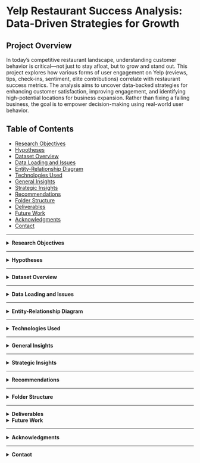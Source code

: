 # Yelp Restaurant Success Analysis: Data-Driven Strategies for Growth

## Project Overview

In today’s competitive restaurant landscape, understanding customer behavior is critical—not just to stay afloat, but to grow and stand out. This project explores how various forms of user engagement on Yelp (reviews, tips, check-ins, sentiment, elite contributions) correlate with restaurant success metrics. The analysis aims to uncover data-backed strategies for enhancing customer satisfaction, improving engagement, and identifying high-potential locations for business expansion. Rather than fixing a failing business, the goal is to empower decision-making using real-world user behavior.

## Table of Contents

- [Research Objectives](#research-objectives)
- [Hypotheses](#hypotheses)
- [Dataset Overview](#dataset-overview)
- [Data Loading and Issues](#data-loading-and-issues)
- [Entity-Relationship Diagram](#entity-relationship-diagram)
- [Technologies Used](#technologies-used)
- [General Insights](#general-insights)
- [Strategic Insights](#strategic-insights)
- [Recommendations](#recommendations)
- [Folder Structure](#folder-structure)
- [Deliverables](#deliverables)
- [Future Work](#future-work)
- [Acknowledgments](#acknowledgments)
- [Contact](#contact)

---

<details>
<summary id="research-objectives"><strong>Research Objectives</strong></summary>

- Quantify the correlation between user engagement (reviews, tips, check-ins) and restaurant ratings or review counts.
- Analyze the impact of feedback sentiment ("useful", "funny", "cool") on average star ratings and user engagement.
- Assess whether sustained engagement over time is a more reliable indicator of long-term success than short bursts of activity.

</details>

---

<details>
<summary id="hypotheses"><strong>Hypotheses</strong></summary>

- Increased user interaction leads to greater visibility and potentially better ratings.
- Feedback sentiment metrics affect review visibility and overall performance.
- Consistent engagement over time reflects higher customer satisfaction and long-term success.

</details>

---

<details>
<summary id="dataset-overview"><strong>Dataset Overview</strong></summary>

This project uses the Yelp Open Dataset, comprising five key JSON files:

- `business`: Restaurant metadata including location, star rating, categories, and review count.
- `review`: Full user reviews with star ratings, timestamps, and sentiment metrics.
- `user`: User metadata including elite status, total reviews, and fan count.
- `tip`: Short, timestamped user tips with like counts.
- `checkin`: Timestamps indicating real-world visits to a restaurant.

These datasets are large in scale, with some files reaching 3GB and containing hundreds of thousands of records. Over 150,000 businesses are recorded in total, of which 35,000 are active restaurants.

</details>

---

<details>
<summary id="data-loading-and-issues"><strong>Data Loading and Issues</strong></summary>

Due to the scale of the data, full in-memory loading was impractical. To manage resource usage:

- Each JSON file was chunked using a custom Python script (`chunking-up-large-json-files-code.py`) to avoid crashes.
- Cleaned chunks were uploaded incrementally into a normalized SQLite3 database.
- SQL queries were used throughout the analysis to selectively retrieve relevant data subsets.

This approach ensured system stability and data completeness.

</details>

---

<details>
<summary id="entity-relationship-diagram"><strong>Entity-Relationship Diagram</strong></summary>

The relationships between tables were established with appropriate foreign key constraints. The five main entities were modeled to reflect realistic business logic.

![Entity Relationship Diagram](assets/entity_relationship_diagram.png)

</details>

---

<details>
<summary id="technologies-used"><strong>Technologies Used</strong></summary>

| Tool               | Purpose                                      |
|--------------------|----------------------------------------------|
| Python             | Primary analysis and data transformation     |
| SQLite3            | Relational database for scalable querying    |
| Pandas, NumPy      | Data wrangling and statistical aggregation   |
| Matplotlib, Seaborn| Visual analytics and plotting                |
| Folium, Geopy      | Geospatial visualization and mapping         |
| datetime           | Time-based filtering and trend identification|
| IPython.display    | Display enhancements for notebooks           |

</details>

---

<details>
<summary id="general-insights"><strong>General Insights</strong></summary>

- Restaurants rated 4.0 stars show the highest user engagement.
- User activity (reviews, check-ins, tips) tends to increase with ratings, but declines for businesses rated 4.5 or 5.0.
- Peak user activity hours are from 4 PM to 1 AM.
- Out of 150k businesses, 35k are open restaurants.
- Average star rating is 3.52 and average review count is 104; after removing outliers, the average review count drops to 55.
- Elite users, though fewer in number, contribute a disproportionately high number of reviews.
- Review counts alone are not a reliable indicator of overall success.

</details>

---

<details>
<summary id="strategic-insights"><strong>Strategic Insights</strong></summary>

- Businesses with more “useful”, “funny”, or “cool” reviews attract significantly higher engagement.
- Engagement metrics—reviews, check-ins, and tips—are strongly correlated.
- Top cities by success score include Philadelphia, Tampa, Tucson, and Indianapolis, based on combined metrics of rating, volume, and consistency.
- Review volume and user engagement do not necessarily correlate with perfect 5.0 ratings, suggesting saturation or selective audiences.
- Elite users significantly influence visibility and customer trust, making them important stakeholders for brand advocacy.
- Time-based analysis shows engagement peaks between November and March, identifying seasonal marketing opportunities.

</details>

---

<details>
<summary id="recommendations"><strong>Recommendations</strong></summary>

- Focus on consistent engagement strategies that foster user reviews and tips across time.
- Launch promotions and allocate staff strategically during high-engagement periods (4 PM–1 AM and November–March).
- Develop outreach programs or loyalty incentives for elite users.
- Target cities with high success scores for expansion or new store openings.
- Use detailed feedback analysis to improve service quality and customer experience.
- Encourage review formats that prompt “useful”, “funny”, and “cool” votes.
- For underperforming locations, apply localized sentiment and engagement metrics to diagnose service gaps.

</details>

---

<details>
<summary id="folder-structure"><strong>Folder Structure</strong></summary>

```bash
yelp-restaurant-analysis-sql-python-colab/
│
├── README.md
│
├── analysis/
│   └── analysis.ipynb
│
├── assets/
│   └── entity_relationship_diagram.png
│
├── data-load/
│   ├── chunking-up-large-json-files-code.py
│   ├── database-table-creation.ipynb
│   └── table_creation_query.sql
│
├── data-samples/
│   ├── business_sample.json
│   ├── checkin_sample.json
│   ├── review_sample.json
│   └── tips_sample.json
│
├── source/
│   └── yelp_original_dataset_url.txt
│
├── visuals/
│   ├── avg_engagement_based_on_rating.png
│   ├── elite_vs_non_elite.png
│   ├── engagement_vs_rating.png
│   ├── reviews_tips_vs_success.png
│   ├── seasonal_decompose.png
│   ├── seasonal_trends.png
│   ├── tip_engagement_over_time.png
│   └── tip_review_checkin_engagement.png
│
└── reports/
    ├── final_presentation.pdf
    └── final_presentation.pptx
```

</details> 

---

<details> <summary id="deliverables"><strong>Deliverables</strong></summary>
Analysis and database creation notebooks (analysis/, data-load/)

PowerPoint and PDF presentation (reports/)

SQL scripts and ER diagram (data-load/, assets/)

Saved data visualizations (visuals/)

Sample JSON data for demonstration and table creation (data-samples/)

</details> <details> <summary id="future-work"><strong>Future Work</strong></summary>
Apply natural language processing to understand review sentiment and patterns.

Build predictive models to identify potential high-performing locations or user churn risks.

Develop an interactive dashboard (e.g., using Streamlit or Power BI) for real-time business decision support.

</details> 

---

<details> <summary id="acknowledgments"><strong>Acknowledgments</strong></summary>
Yelp for the Open Dataset: https://www.yelp.com/dataset

Open-source Python libraries and their contributors

</details> 

---

<details> <summary id="contact"><strong>Contact</strong></summary>
    
Rajdeep Ray
Email: rajdeepray.c48.it@gmail.com
Phone: +91 7076918307
GitHub: https://github.com/deadlineZeus
LinkedIn: https://www.linkedin.com/in/rajdeep-ray-3616501b6/

</details> 

